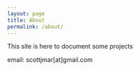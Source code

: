 ```yaml
---
layout: page
title: About
permalink: /about/
---
```


This site is here to document some projects

email: scottjmar[at]gmail.com
